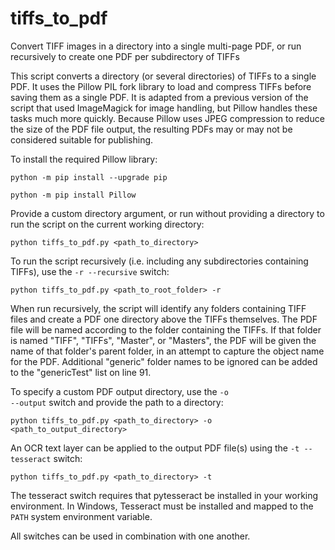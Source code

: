 # tiffs_to_pdf
Convert TIFF images in a directory into a single multi-page PDF, or run recursively to create one PDF per subdirectory of TIFFs

This script converts a directory (or several directories) of TIFFs to a single PDF. It uses the Pillow PIL fork library to load and compress TIFFs before saving them as a single PDF. It is adapted from a previous version of the script that used ImageMagick for image handling, but Pillow handles these tasks much more quickly. Because Pillow uses JPEG compression to reduce the size of the PDF file output, the resulting PDFs may or may not be considered suitable for publishing.

To install the required Pillow library:
    
    python -m pip install --upgrade pip

    python -m pip install Pillow

Provide a custom directory argument, or run without providing a directory to run the script on the current working directory:

    python tiffs_to_pdf.py <path_to_directory>
    
To run the script recursively (i.e. including any subdirectories containing TIFFs), use the <code>-r --recursive</code> switch:

    python tiffs_to_pdf.py <path_to_root_folder> -r
    
When run recursively, the script will identify any folders containing TIFF files and create a PDF one directory above the TIFFs themselves. The PDF file will be named according to the folder containing the TIFFs. If that folder is named "TIFF", "TIFFs", "Master", or "Masters", the PDF will be given the name of that folder's parent folder, in an attempt to capture the object name for the PDF. Additional "generic" folder names to be ignored can be added to the "genericTest" list on line 91.

To specify a custom PDF output directory, use the <code>-o --output</code> switch and provide the path to a directory:

	python tiffs_to_pdf.py <path_to_directory> -o <path_to_output_directory>
	
An OCR text layer can be applied to the output PDF file(s) using the <code>-t --tesseract</code> switch:
	
	python tiffs_to_pdf.py <path_to_directory> -t

The tesseract switch requires that pytesseract be installed in your working environment. In Windows, Tesseract must be installed and mapped to the <code>PATH</code> system environment variable.

All switches can be used in combination with one another.

